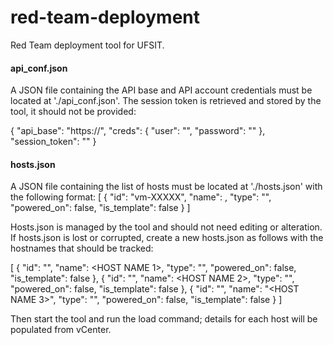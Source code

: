 # red-team-deployment
Red Team deployment tool for UFSIT.


#### api_conf.json
A JSON file containing the API base and API account credentials must be located at './api_conf.json'. The session token is retrieved and stored by the tool, it should not be provided:

{
    "api_base": "https://<API BASE>",
    "creds": {
        "user": "<API USERNAME>",
        "password": "<API PASSWORD>"
    },
    "session_token": ""
}

  
#### hosts.json
A JSON file containing the list of hosts must be located at './hosts.json' with the following format:
[
    {
        "id": "vm-XXXXX",
        "name": <HOST NAME>,
        "type": "<SOURCE VM ID>",
        "powered_on": false,
        "is_template": false
    }
]

Hosts.json is managed by the tool and should not need editing or alteration.
If hosts.json is lost or corrupted, create a new hosts.json as follows with the hostnames that should be tracked:

[
    {
        "id": "",
        "name": <HOST NAME 1>,
        "type": "",
        "powered_on": false,
        "is_template": false
    },
    {
        "id": "",
        "name": <HOST NAME 2>,
        "type": "",
        "powered_on": false,
        "is_template": false
    },
    {
        "id": "",
        "name": "<HOST NAME 3>",
        "type": "",
        "powered_on": false,
        "is_template": false
    }
]
  
Then start the tool and run the load command; details for each host will be populated from vCenter.
